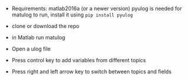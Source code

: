 - Requirements:
matlab2016a (or a newer version)
pyulog is needed for matulog to run, install it using ```pip install pyulog```

- clone or download the repo
- in Matlab run matulog
- Open a ulog file
- Press control key to add variables from different topics
- Press right and left arrow key to switch between topics and fields
